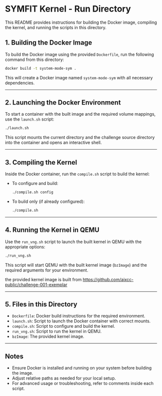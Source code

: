 # SYMFIT Kernel - Run Directory

This README provides instructions for building the Docker image, compiling the kernel, and running the scripts in this directory.

## 1. Building the Docker Image

To build the Docker image using the provided `Dockerfile`, run the following command from this directory:

```sh
docker build -t system-mode-sym .
```

This will create a Docker image named `system-mode-sym` with all necessary dependencies.

---

## 2. Launching the Docker Environment

To start a container with the built image and the required volume mappings, use the `launch.sh` script:

```sh
./launch.sh
```

This script mounts the current directory and the challenge source directory into the container and opens an interactive shell.

---

## 3. Compiling the Kernel

Inside the Docker container, run the `compile.sh` script to build the kernel:

- To configure and build:
  ```sh
  ./compile.sh config
  ```
- To build only (if already configured):
  ```sh
  ./compile.sh
  ```

---

## 4. Running the Kernel in QEMU

Use the `run_vng.sh` script to launch the built kernel in QEMU with the appropriate options:

```sh
./run_vng.sh
```

This script will start QEMU with the built kernel image (`bzImage`) and the required arguments for your environment.

the provided kernel image is built from https://github.com/aixcc-public/challenge-001-exemplar

---

## 5. Files in this Directory

- `Dockerfile`: Docker build instructions for the required environment.
- `launch.sh`: Script to launch the Docker container with correct mounts.
- `compile.sh`: Script to configure and build the kernel.
- `run_vng.sh`: Script to run the kernel in QEMU.
- `bzImage`: The provided kernel image.

---

## Notes
- Ensure Docker is installed and running on your system before building the image.
- Adjust relative paths as needed for your local setup.
- For advanced usage or troubleshooting, refer to comments inside each script.
